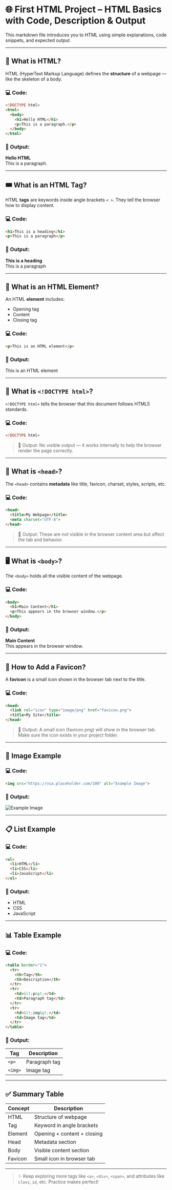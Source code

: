 # 🌐 First HTML Project – HTML Basics with Code, Description & Output

This markdown file introduces you to HTML using simple explanations, code snippets, and expected output.

---

## 🧠 What is HTML?

HTML (HyperText Markup Language) defines the **structure** of a webpage — like the skeleton of a body.

### 💻 Code:
```html
<!DOCTYPE html>
<html>
  <body>
    <h1>Hello HTML</h1>
    <p>This is a paragraph.</p>
  </body>
</html>
```

### 📆 Output:
**Hello HTML**  
This is a paragraph.

---

## 🎟️ What is an HTML Tag?

HTML **tags** are keywords inside angle brackets `< >`. They tell the browser how to display content.

### 💻 Code:
```html
<h1>This is a heading</h1>
<p>This is a paragraph</p>
```

### 📆 Output:
**This is a heading**  
This is a paragraph

---

## 🧹 What is an HTML Element?

An HTML **element** includes:
- Opening tag
- Content
- Closing tag

### 💻 Code:
```html
<p>This is an HTML element</p>
```

### 📆 Output:
This is an HTML element

---

## 🔖 What is `<!DOCTYPE html>`?

`<!DOCTYPE html>` tells the browser that this document follows HTML5 standards.

### 💻 Code:
```html
<!DOCTYPE html>
```

> 📝 Output: No visible output — it works internally to help the browser render the page correctly.

---

## 🧠 What is `<head>`?

The `<head>` contains **metadata** like title, favicon, charset, styles, scripts, etc.

### 💻 Code:
```html
<head>
  <title>My Webpage</title>
  <meta charset="UTF-8">
</head>
```

> 📝 Output: These are not visible in the browser content area but affect the tab and behavior.

---

## 🖥️ What is `<body>`?

The `<body>` holds all the visible content of the webpage.

### 💻 Code:
```html
<body>
  <h1>Main Content</h1>
  <p>This appears in the browser window.</p>
</body>
```

### 📆 Output:
**Main Content**  
This appears in the browser window.

---

## 🌟 How to Add a Favicon?

A **favicon** is a small icon shown in the browser tab next to the title.

### 💻 Code:
```html
<head>
  <link rel="icon" type="image/png" href="favicon.png">
  <title>My Site</title>
</head>
```

> 📌 Output: A small icon (favicon.png) will show in the browser tab. Make sure the icon exists in your project folder.

---

## 📸 Image Example

### 💻 Code:
```html
<img src="https://via.placeholder.com/100" alt="Example Image">
```

### 📆 Output:
![Example Image](https://via.placeholder.com/100)

---

## 📋 List Example

### 💻 Code:
```html
<ul>
  <li>HTML</li>
  <li>CSS</li>
  <li>JavaScript</li>
</ul>
```

### 📆 Output:
- HTML  
- CSS  
- JavaScript

---

## 📊 Table Example

### 💻 Code:
```html
<table border="1">
  <tr>
    <th>Tag</th>
    <th>Description</th>
  </tr>
  <tr>
    <td>&lt;p&gt;</td>
    <td>Paragraph tag</td>
  </tr>
  <tr>
    <td>&lt;img&gt;</td>
    <td>Image tag</td>
  </tr>
</table>
```

### 📆 Output:

| Tag    | Description    |
|--------|----------------|
| `<p>`  | Paragraph tag  |
| `<img>`| Image tag      |

---

## ✅ Summary Table

| Concept   | Description                |
|-----------|----------------------------|
| HTML      | Structure of webpage       |
| Tag       | Keyword in angle brackets  |
| Element   | Opening + content + closing|
| Head      | Metadata section           |
| Body      | Visible content section    |
| Favicon   | Small icon in browser tab  |

---

> ✨ Keep exploring more tags like `<a>`, `<div>`, `<span>`, and attributes like `class`, `id`, etc. Practice makes perfect!

